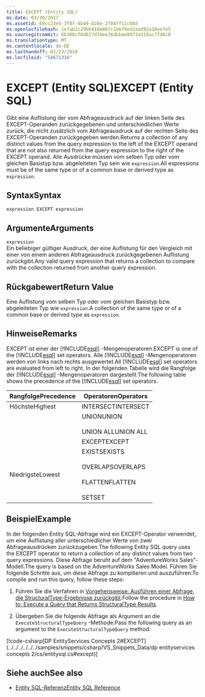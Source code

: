 ```yaml
---
title: EXCEPT (Entity SQL)
ms.date: 03/30/2017
ms.assetid: 69cc23e5-3f8f-4b49-b20e-2f84ff11c80d
ms.openlocfilehash: 1e7ab2c29b6418e86fc1b6f0ed2aad92a18ee7e5
ms.sourcegitcommit: 6b308cf6d627d78ee36dbbae8972a310ac7fd6c8
ms.translationtype: MT
ms.contentlocale: de-DE
ms.lasthandoff: 01/23/2019
ms.locfileid: "54671316"
---
```

# <a name="except-entity-sql"></a><span data-ttu-id="50c69-102">EXCEPT (Entity SQL)</span><span class="sxs-lookup"><span data-stu-id="50c69-102">EXCEPT (Entity SQL)</span></span>
<span data-ttu-id="50c69-103">Gibt eine Auflistung der vom Abfrageausdruck auf der linken Seite des EXCEPT-Operanden zurückgegebenen und unterschiedlichen Werte zurück, die nicht zusätzlich vom Abfrageausdruck auf der rechten Seite des EXCEPT-Operanden zurückgegeben werden.</span><span class="sxs-lookup"><span data-stu-id="50c69-103">Returns a collection of any distinct values from the query expression to the left of the EXCEPT operand that are not also returned from the query expression to the right of the EXCEPT operand.</span></span> <span data-ttu-id="50c69-104">Alle Ausdrücke müssen vom selben Typ oder vom gleichen Basistyp bzw. abgeleiteten Typ sein wie `expression`.</span><span class="sxs-lookup"><span data-stu-id="50c69-104">All expressions must be of the same type or of a common base or derived type as `expression`.</span></span>  
  
## <a name="syntax"></a><span data-ttu-id="50c69-105">Syntax</span><span class="sxs-lookup"><span data-stu-id="50c69-105">Syntax</span></span>  
  
```  
expression EXCEPT expression  
```  
  
## <a name="arguments"></a><span data-ttu-id="50c69-106">Argumente</span><span class="sxs-lookup"><span data-stu-id="50c69-106">Arguments</span></span>  
 `expression`  
 <span data-ttu-id="50c69-107">Ein beliebiger gültiger Ausdruck, der eine Auflistung für den Vergleich mit einer von einem anderen Abfrageausdruck zurückgegebenen Auflistung zurückgibt.</span><span class="sxs-lookup"><span data-stu-id="50c69-107">Any valid query expression that returns a collection to compare with the collection returned from another query expression.</span></span>  
  
## <a name="return-value"></a><span data-ttu-id="50c69-108">Rückgabewert</span><span class="sxs-lookup"><span data-stu-id="50c69-108">Return Value</span></span>  
 <span data-ttu-id="50c69-109">Eine Auflistung vom selben Typ oder vom gleichen Basistyp bzw. abgeleiteten Typ wie `expression`.</span><span class="sxs-lookup"><span data-stu-id="50c69-109">A collection of the same type or of a common base or derived type as `expression`.</span></span>  
  
## <a name="remarks"></a><span data-ttu-id="50c69-110">Hinweise</span><span class="sxs-lookup"><span data-stu-id="50c69-110">Remarks</span></span>  
 <span data-ttu-id="50c69-111">EXCEPT ist einer der [!INCLUDE[esql](../../../../../../includes/esql-md.md)] -Mengenoperatoren.</span><span class="sxs-lookup"><span data-stu-id="50c69-111">EXCEPT is one of the [!INCLUDE[esql](../../../../../../includes/esql-md.md)] set operators.</span></span> <span data-ttu-id="50c69-112">Alle [!INCLUDE[esql](../../../../../../includes/esql-md.md)] -Mengenoperatoren werden von links nach rechts ausgewertet.</span><span class="sxs-lookup"><span data-stu-id="50c69-112">All [!INCLUDE[esql](../../../../../../includes/esql-md.md)] set operators are evaluated from left to right.</span></span> <span data-ttu-id="50c69-113">In der folgenden Tabelle wird die Rangfolge der [!INCLUDE[esql](../../../../../../includes/esql-md.md)] -Mengenoperatoren dargestellt.</span><span class="sxs-lookup"><span data-stu-id="50c69-113">The following table shows the precedence of the [!INCLUDE[esql](../../../../../../includes/esql-md.md)] set operators.</span></span>  
  
|<span data-ttu-id="50c69-114">Rangfolge</span><span class="sxs-lookup"><span data-stu-id="50c69-114">Precedence</span></span>|<span data-ttu-id="50c69-115">Operatoren</span><span class="sxs-lookup"><span data-stu-id="50c69-115">Operators</span></span>|  
|----------------|---------------|  
|<span data-ttu-id="50c69-116">Höchste</span><span class="sxs-lookup"><span data-stu-id="50c69-116">Highest</span></span>|<span data-ttu-id="50c69-117">INTERSECT</span><span class="sxs-lookup"><span data-stu-id="50c69-117">INTERSECT</span></span>|  
||<span data-ttu-id="50c69-118">UNION</span><span class="sxs-lookup"><span data-stu-id="50c69-118">UNION</span></span><br /><br /> <span data-ttu-id="50c69-119">UNION ALL</span><span class="sxs-lookup"><span data-stu-id="50c69-119">UNION ALL</span></span>|  
||<span data-ttu-id="50c69-120">EXCEPT</span><span class="sxs-lookup"><span data-stu-id="50c69-120">EXCEPT</span></span>|  
|<span data-ttu-id="50c69-121">Niedrigste</span><span class="sxs-lookup"><span data-stu-id="50c69-121">Lowest</span></span>|<span data-ttu-id="50c69-122">EXISTS</span><span class="sxs-lookup"><span data-stu-id="50c69-122">EXISTS</span></span><br /><br /> <span data-ttu-id="50c69-123">OVERLAPS</span><span class="sxs-lookup"><span data-stu-id="50c69-123">OVERLAPS</span></span><br /><br /> <span data-ttu-id="50c69-124">FLATTEN</span><span class="sxs-lookup"><span data-stu-id="50c69-124">FLATTEN</span></span><br /><br /> <span data-ttu-id="50c69-125">SET</span><span class="sxs-lookup"><span data-stu-id="50c69-125">SET</span></span>|  
  
## <a name="example"></a><span data-ttu-id="50c69-126">Beispiel</span><span class="sxs-lookup"><span data-stu-id="50c69-126">Example</span></span>  
 <span data-ttu-id="50c69-127">In der folgenden Entity SQL-Abfrage wird ein EXCEPT-Operator verwendet, um eine Auflistung aller unterschiedlicher Werte von zwei Abfrageausdrücken zurückzugeben.</span><span class="sxs-lookup"><span data-stu-id="50c69-127">The following Entity SQL query uses the EXCEPT operator to return a collection of any distinct values from two query expressions.</span></span> <span data-ttu-id="50c69-128">Diese Abfrage beruht auf dem "AdventureWorks Sales"-Modell.</span><span class="sxs-lookup"><span data-stu-id="50c69-128">The query is based on the AdventureWorks Sales Model.</span></span> <span data-ttu-id="50c69-129">Führen Sie folgende Schritte aus, um diese Abfrage zu kompilieren und auszuführen:</span><span class="sxs-lookup"><span data-stu-id="50c69-129">To compile and run this query, follow these steps:</span></span>  
  
1.  <span data-ttu-id="50c69-130">Führen Sie die Verfahren in [Vorgehensweise: Ausführen einer Abfrage, die StructuralType-Ergebnisse zurückgibt](../../../../../../docs/framework/data/adonet/ef/how-to-execute-a-query-that-returns-structuraltype-results.md).</span><span class="sxs-lookup"><span data-stu-id="50c69-130">Follow the procedure in [How to: Execute a Query that Returns StructuralType Results](../../../../../../docs/framework/data/adonet/ef/how-to-execute-a-query-that-returns-structuraltype-results.md).</span></span>  
  
2.  <span data-ttu-id="50c69-131">Übergeben Sie die folgende Abfrage als Argument an die `ExecuteStructuralTypeQuery` -Methode:</span><span class="sxs-lookup"><span data-stu-id="50c69-131">Pass the following query as an argument to the `ExecuteStructuralTypeQuery` method:</span></span>  
  
 [!code-csharp[DP EntityServices Concepts 2#EXCEPT](../../../../../../samples/snippets/csharp/VS_Snippets_Data/dp entityservices concepts 2/cs/entitysql.cs#except)]  
  
## <a name="see-also"></a><span data-ttu-id="50c69-132">Siehe auch</span><span class="sxs-lookup"><span data-stu-id="50c69-132">See also</span></span>
- [<span data-ttu-id="50c69-133">Entity SQL-Referenz</span><span class="sxs-lookup"><span data-stu-id="50c69-133">Entity SQL Reference</span></span>](../../../../../../docs/framework/data/adonet/ef/language-reference/entity-sql-reference.md)
